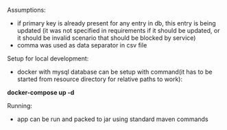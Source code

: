 Assumptions:

- if primary key is already present for any entry in db, this entry is being updated (it was not specified in requirements if it should be updated, or it should be invalid scenario that should be blocked by service)
- comma was used as data separator in csv file 

Setup for local development:
- docker with mysql database can be setup with command(it has to be started from resource directory for relative paths to work): 

**docker-compose up -d**

Running:

- app can be run and packed to jar using standard maven commands

